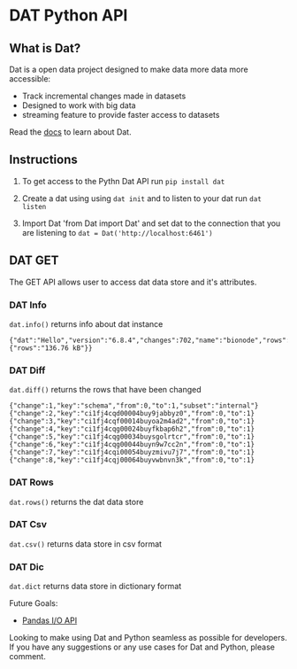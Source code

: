 # DAT Python API

## What is Dat?

Dat is a open data project designed to make data more data more accessible:

* Track incremental changes made in datasets
* Designed to work with big data
* streaming feature to provide faster access to datasets 

Read the [docs](https://github.com/maxogden/dat/blob/master/docs/what-is-dat.md) to learn about Dat.

## Instructions

1. To get access to the Pythn Dat API run 
`pip install dat`

2. Create a dat using  using `dat init` and to listen to your dat run `dat listen`

3. Import Dat 'from Dat import Dat' and set dat to the connection that you are listening to `dat = Dat('http://localhost:6461')`


## DAT GET
The GET API allows user to access dat data store and it's attributes.


### DAT Info
`dat.info()` returns info about dat instance
```
{"dat":"Hello","version":"6.8.4","changes":702,"name":"bionode","rows":701,"approximateSize":{"rows":"136.76 kB"}}
```

### DAT Diff
`dat.diff()` returns the rows that have been changed
```
{"change":1,"key":"schema","from":0,"to":1,"subset":"internal"}
{"change":2,"key":"ci1fj4cqd00004buy9jabbyz0","from":0,"to":1}
{"change":3,"key":"ci1fj4cqf00014buyoa2m4ad2","from":0,"to":1}
{"change":4,"key":"ci1fj4cqg00024buyfkbap6h2","from":0,"to":1}
{"change":5,"key":"ci1fj4cqg00034buysgolrtcr","from":0,"to":1}
{"change":6,"key":"ci1fj4cqg00044buyn9w7cc2n","from":0,"to":1}
{"change":7,"key":"ci1fj4cqi00054buyzmivu7j7","from":0,"to":1}
{"change":8,"key":"ci1fj4cqj00064buyvwbnvn3k","from":0,"to":1}
```

### DAT Rows
`dat.rows()` returns the dat data store

### DAT Csv
`dat.csv()` returns data store in csv format

### DAT Dic
`dat.dict` returns data store in dictionary format

Future Goals:
* [Pandas I/O API](http://pandas.pydata.org/pandas-docs/stable/io.html)

Looking to make using Dat and Python seamless as possible for developers. If you have any suggestions or any use cases for Dat and Python, please comment.